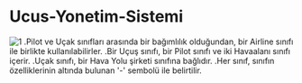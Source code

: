 # Ucus-Yonetim-Sistemi
![1](https://user-images.githubusercontent.com/69516827/219973065-220d7af8-07ff-4b3f-87c7-a5f710d03bc6.jpg)
.Pilot ve Uçak sınıfları arasında bir bağımlılık olduğundan, bir Airline sınıfı ile birlikte kullanılabilirler.
.Bir Uçuş sınıfı, bir Pilot sınıfı ve iki Havaalanı sınıfı içerir.
.Uçak sınıfı, bir Hava Yolu şirketi sınıfına bağlıdır.
.Her sınıf, sınıfın özelliklerinin altında bulunan '-' sembolü ile belirtilir.
